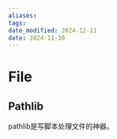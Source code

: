 ```yaml
---
aliases: 
tags: 
date_modified: 2024-12-11
date: 2024-11-30
---
```


# File

## Pathlib

pathlib是写脚本处理文件的神器。
